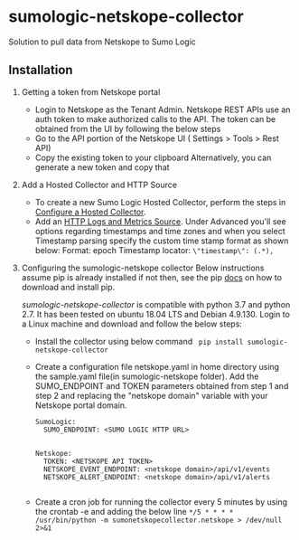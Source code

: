 # sumologic-netskope-collector
Solution to pull data from Netskope to Sumo Logic




## Installation

1. Getting a token from Netskope portal
    * Login to Netskope as the Tenant Admin. Netskope REST APIs use an auth token to make authorized calls to the API. The token can be obtained from the UI by following the below steps
    * Go to the API portion of the Netskope UI ( Settings > Tools > Rest API)
    * Copy the existing token to your clipboard Alternatively, you can generate a new token and copy that

2. Add a Hosted Collector and HTTP Source
    * To create a new Sumo Logic Hosted Collector, perform the steps in [Configure a Hosted Collector](https://help.sumologic.com/03Send-Data/Hosted-Collectors/Configure-a-Hosted-Collector).
    *  Add an  [HTTP Logs and Metrics Source](https://help.sumologic.com/03Send-Data/Sources/02Sources-for-Hosted-Collectors/HTTP-Source).
      Under Advanced you'll see options regarding timestamps and time zones and when you select Timestamp parsing specify the custom time stamp format as shown below:
      Format: epoch
      Timestamp locator:  `\"timestamp\": (.*),`

3. Configuring the sumologic-netskope collector
    Below instructions assume pip is already installed if not then, see the pip [docs](https://pip.pypa.io/en/stable/installing/) on how to download and install pip.


    *sumologic-netskope-collector* is compatible with python 3.7 and python 2.7. It has been tested on ubuntu 18.04 LTS and Debian 4.9.130.
    Login to a Linux machine and download and follow the below steps:

    * Install the collector using below command
      ``` pip install sumologic-netskope-collector```

    * Create a configuration file netskope.yaml in home directory using the sample.yaml file(in sumologic-netskope folder).
      Add the SUMO_ENDPOINT and TOKEN parameters obtained from step 1 and step 2 and replacing the "netskope domain" variable with your Netskope portal domain.

      ```
      SumoLogic:
        SUMO_ENDPOINT: <SUMO LOGIC HTTP URL>


      Netskope:
        TOKEN: <NETSKOPE API TOKEN>
        NETSKOPE_EVENT_ENDPOINT: <netskope domain>/api/v1/events
        NETSKOPE_ALERT_ENDPOINT: <netskope domain>/api/v1/alerts


      ```
    * Create a cron job  for running the collector every 5 minutes by using the crontab -e and adding the below line
        `*/5 * * * *  /usr/bin/python -m sumonetskopecollector.netskope > /dev/null 2>&1`



